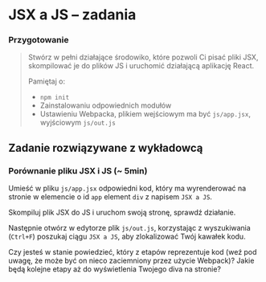 # JSX a JS &ndash; zadania

### Przygotowanie

> Stwórz w pełni działające środowiko, które pozwoli Ci pisać pliki JSX, skompilować je do plików JS i uruchomić działającą aplikację React.
> 
> Pamiętaj o:
> - ```npm init```
> - Zainstalowaniu odpowiednich modułów
> - Ustawieniu Webpacka, plikiem wejściowym ma być `js/app.jsx`, wyjściowym `js/out.js`


## Zadanie rozwiązywane z wykładowcą

### Porównanie pliku JSX i JS (~ 5min)

Umieść w pliku `js/app.jsx` odpowiedni kod, który ma wyrenderować na stronie w elemencie o id `app` element `div` z napisem `JSX a JS`.

Skompiluj plik JSX do JS i uruchom swoją stronę, sprawdź działanie.

Następnie otwórz w edytorze plik `js/out.js`, korzystając z wyszukiwania (`Ctrl+F`) poszukaj ciągu `JSX a JS`, aby zlokalizować Twój kawałek kodu.

Czy jesteś w stanie powiedzieć, który z etapów reprezentuje kod (weź pod uwagę, że może być on nieco zaciemniony przez użycie Webpack)? Jakie będą kolejne etapy aż do wyświetlenia Twojego diva na stronie?